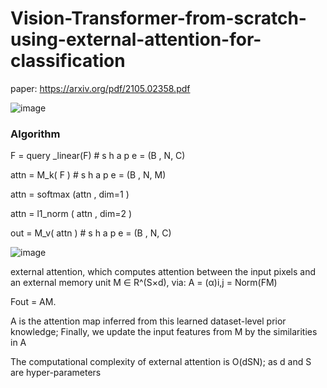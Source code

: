 # Vision-Transformer-from-scratch-using-external-attention-for-classification

paper: https://arxiv.org/pdf/2105.02358.pdf

![image](https://user-images.githubusercontent.com/60067496/203231021-bd8a33b7-980a-43ae-a605-07e77bce369a.png)

### Algorithm
F = query _linear(F) # s h a p e = (B , N, C)

attn = M_k( F ) # s h a p e = (B , N, M)

attn = softmax (attn , dim=1 )

attn = l1_norm ( attn , dim=2 )

out = M_v( attn ) # s h a p e = (B , N, C)

![image](https://user-images.githubusercontent.com/60067496/203231822-c9701f22-40d8-495b-bc0d-9e448afce8f8.png)

external attention, which computes attention between the
input pixels and an external memory unit M ∈ R^(S×d), via:
A = (α)i,j = Norm(FM)

Fout = AM.

A is the attention map inferred from this learned dataset-level prior
knowledge; Finally, we update the input features from M by the similarities in A

The computational complexity of external attention is
O(dSN); as d and S are hyper-parameters
